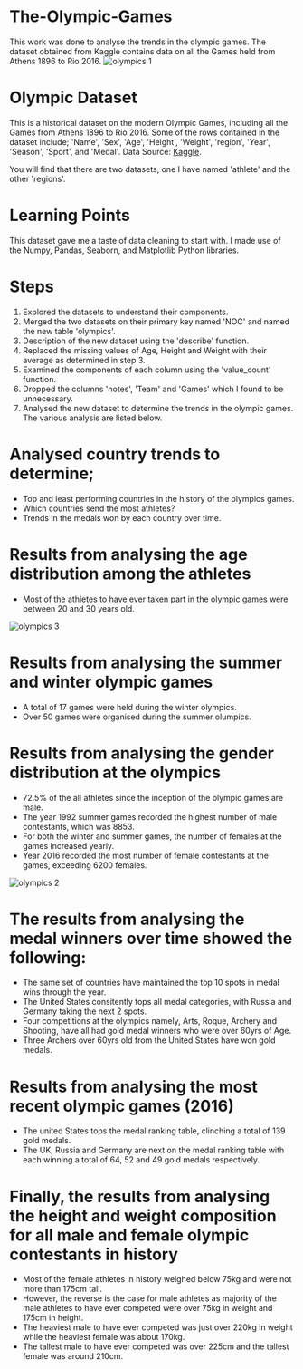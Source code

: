 # The-Olympic-Games
This work was done to analyse the trends in the olympic games. The dataset obtained from Kaggle contains data on all the Games held from Athens 1896 to Rio 2016.
![olympics 1](https://user-images.githubusercontent.com/87578606/131578678-69b4948f-7511-4141-9827-9e5b70b72b09.jpg)


# Olympic Dataset
This is a historical dataset on the modern Olympic Games, including all the Games from Athens 1896 to Rio 2016.
Some of the rows contained in the dataset include; 'Name',	'Sex',	'Age',	'Height',	'Weight', 'region', 'Year', 'Season', 'Sport', and 'Medal'.
Data Source: [Kaggle](https://www.kaggle.com/heesoo37/120-years-of-olympic-history-athletes-and-results).

You will find that there are two datasets, one I have named 'athlete' and the other 'regions'.

# Learning Points
This dataset gave me a taste of data cleaning to start with.
I made use of the Numpy, Pandas, Seaborn, and Matplotlib Python libraries.

# Steps
1. Explored the datasets to understand their components.
2. Merged the two datasets on their primary key named 'NOC' and named the new table 'olympics'.
3. Description of the new dataset using the 'describe' function.
4. Replaced the missing values of Age, Height and Weight with their average as determined in step 3.
5. Examined the components of each column using the 'value_count' function.
6. Dropped the columns 'notes', 'Team' and 'Games' which I found to be unnecessary.
7. Analysed the new dataset to determine the trends in the olympic games. The various analysis are listed below.

# Analysed country trends to determine;
  * Top and least performing countries in the history of the olympics games.
  * Which countries send the most athletes?
  * Trends in the medals won by each country over time.

# Results from analysing the age distribution among the athletes
  * Most of the athletes to have ever taken part in the olympic games were between 20 and 30 years old.

![olympics 3](https://user-images.githubusercontent.com/87578606/131578753-0db1e0db-5590-4915-a21e-750e69e4ec16.png)
# Results from analysing the summer and winter olympic games
  * A total of 17 games were held during the winter olympics.
  * Over 50 games were organised during the summer olumpics.

# Results from analysing the gender distribution at the olympics
  * 72.5% of the all athletes since the inception of the olympic games are male.
  * The year 1992 summer games recorded the highest number of male contestants, which was 8853.
  * For both the winter and summer games, the number of females at the games increased yearly. 
  * Year 2016 recorded the most number of female contestants at the games, exceeding 6200 females.

![olympics 2](https://user-images.githubusercontent.com/87578606/131578797-b60c36ff-9701-4965-a143-9a03d4faf657.jpg)
# The results from analysing the medal winners over time showed the following:
  * The same set of countries have maintained the top 10 spots in medal wins through the year.
  * The United States consitently tops all medal categories, with Russia and Germany taking the next 2 spots.
  * Four competitions at the olympics namely, Arts, Roque, Archery and Shooting, have all had gold medal winners who were over 60yrs of Age.
  * Three Archers over 60yrs old from the United States have won gold medals.

# Results from analysing the most recent olympic games (2016)
  * The united States tops the medal ranking table, clinching a total of 139 gold medals.
  * The UK, Russia and Germany are next on the medal ranking table with each winning a total of 64, 52 and 49 gold medals respectively.

# Finally, the results from analysing the height and weight composition for all male and female olympic contestants in history
  * Most of the female athletes in history weighed below 75kg and were not more than 175cm tall.
  * However, the reverse is the case for male athletes as majority of the male athletes to have ever competed were over 75kg in weight and 175cm in height.
  * The heaviest male to have ever competed was just over 220kg in weight while the heaviest female was about 170kg.
  * The tallest male to have ever competed was over 225cm and the tallest female was around 210cm.
